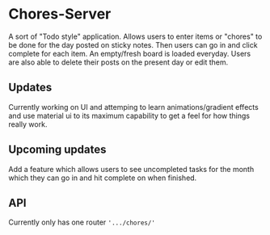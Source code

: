 # Chores-Server
A sort of "Todo style" application. Allows users to enter items or "chores" to be done for the day posted on sticky notes. Then users can go in and click complete for each item. An empty/fresh board is loaded everyday. Users are also able to delete their posts on the present day or edit them.

## Updates
Currently working on UI and attemping to learn animations/gradient effects and use material ui to its maximum capability to get a feel for how things really work.

## Upcoming updates
Add a feature which allows users to see uncompleted tasks for the month which they can go in and hit complete on when finished. 

## API 
Currently only has one router ````'.../chores/'```` 
